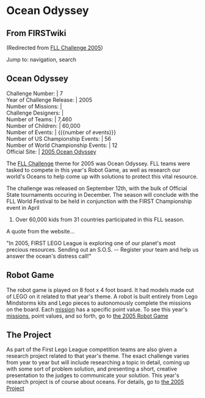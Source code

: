 # Ocean Odyssey

## From FIRSTwiki

(Redirected from [FLL Challenge 2005](/index.php?title=FLL_Challenge_2005&redirect=no "FLL Challenge 2005"))

Jump to: navigation, search

## Ocean Odyssey

Challenge Number: | 7<br>
Year of Challenge Release: | 2005<br>
Number of Missions: |<br>
Challenge Designers: |<br>
Number of Teams: | 7,460<br>
Number of Children: | 60,000<br>
Number of Events: | {{{number of events}}}<br>
Number of US Championship Events: | 56<br>
Number of World Championship Events: | 12<br>
Official Site: | [2005 Ocean Odyssey](http://www.firstlegoleague.org/default.aspx?pid=17940 "http://www.firstlegoleague.org/default.aspx?pid=17940")

The [FLL Challenge](FLL_Challenge "FLL Challenge") theme for 2005 was Ocean Odyssey. FLL teams were tasked to compete in this year's Robot Game, as well as research our world's Oceans to help come up with solutions to protect this vital resource.

The challenge was released on September 12th, with the bulk of Official State tournaments occuring in December. The season will conclude with the FLL World Festival to be held in conjunction with the FIRST Championship event in April

1. Over 60,000 kids from 31 countries participated in this FLL season.

A quote from the website...

"In 2005, FIRST LEGO League is exploring one of our planet's most precious resources. Sending out an S.O.S. -- Register your team and help us answer the ocean's distress call!"

## Robot Game

The robot game is played on 8 foot x 4 foot board. It had models made out of LEGO on it related to that year's theme. A robot is built entirely from Lego Mindstorms kits and Lego pieces to autonomously complete the missions on the board. Each [mission](Mission "Mission") has a specific point value. To see this year's [missions](Mission "Mission"), point values, and so forth, go to [the 2005 Robot Game](http://www.firstlegoleague.org/default.aspx?pid=15910 "http://www.firstlegoleague.org/default.aspx?pid=15910")

## The Project

As part of the First Lego League competition teams are also given a research project related to that year's theme. The exact challenge varies from year to year but will include researching a topic in detail, coming up with some sort of problem solution, and presenting a short, creative presentation to the judges to communicate your solution. This year's research project is of course about oceans. For details, go to [the 2005 Project](http://www.firstlegoleague.org/default.aspx?pid=15840 "http://www.firstlegoleague.org/default.aspx?pid=15840")
